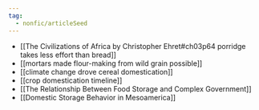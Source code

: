 ```yaml
---
tag:
  - nonfic/articleSeed
---
```


- [[The Civilizations of Africa by Christopher Ehret#ch03p64 porridge takes less effort than bread]] 
- [[mortars made flour-making from wild grain possible]]
- [[climate change drove cereal domestication]]
- [[crop domestication timeline]]
- [[The Relationship Between Food Storage and Complex Government]]
- [[Domestic Storage Behavior in Mesoamerica]]
